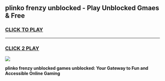 
## plinko frenzy unblocked - Play Unblocked Gmaes & Free
<h3>
<a href="https://news.freeplayer.one?title=plinko_frenzy_unblocked&ref=23F">CLICK TO PLAY</a></h3>
<hr>

<h3>
<a href="https://news.freeplayer.one?title=plinko_frenzy_unblocked&ref=23F">CLICK 2 PLAY</a>
  
</h3>

<a href="https://news.freeplayer.one?title=plinko_frenzy_unblocked&ref=23F/"><img src="https://clearcache.store/games.png"></a>


**plinko frenzy unblocked games unblocked: Your Gateway to Fun and Accessible Online Gaming**
